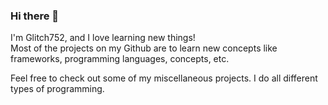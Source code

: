 ### Hi there 👋
  
I'm Glitch752, and I love learning new things!  
Most of the projects on my Github are to learn new concepts like frameworks, programming languages, concepts, etc.  
  
Feel free to check out some of my miscellaneous projects. I do all different types of programming.  
